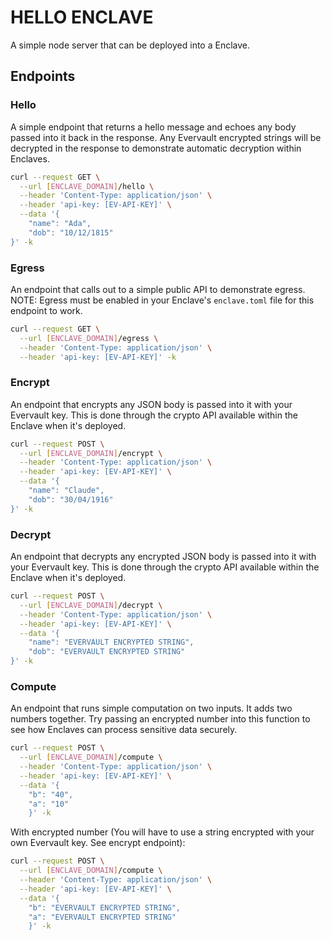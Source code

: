 # HELLO ENCLAVE

A simple node server that can be deployed into a Enclave. 

## Endpoints

### Hello

A simple endpoint that returns a hello message and echoes any body passed into it back in the response. Any Evervault encrypted strings will be decrypted in the response to demonstrate automatic decryption within Enclaves.

```bash
curl --request GET \
  --url [ENCLAVE_DOMAIN]/hello \
  --header 'Content-Type: application/json' \
  --header 'api-key: [EV-API-KEY]' \
  --data '{
	"name": "Ada",
	"dob": "10/12/1815"
}' -k
```

### Egress

An endpoint that calls out to a simple public API to demonstrate egress. NOTE: Egress must be enabled in your Enclave's `enclave.toml` file for this endpoint to work.

```bash
curl --request GET \
  --url [ENCLAVE_DOMAIN]/egress \
  --header 'Content-Type: application/json' \
  --header 'api-key: [EV-API-KEY]' -k
```


### Encrypt

An endpoint that encrypts any JSON body is passed into it with your Evervault key. This is done through the crypto API available within the Enclave when it's deployed.

```bash
curl --request POST \
  --url [ENCLAVE_DOMAIN]/encrypt \
  --header 'Content-Type: application/json' \
  --header 'api-key: [EV-API-KEY]' \
  --data '{
	"name": "Claude",
	"dob": "30/04/1916"
}' -k
```

### Decrypt

An endpoint that decrypts any encrypted JSON body is passed into it with your Evervault key. This is done through the crypto API available within the Enclave when it's deployed.

```bash
curl --request POST \
  --url [ENCLAVE_DOMAIN]/decrypt \
  --header 'Content-Type: application/json' \
  --header 'api-key: [EV-API-KEY]' \
  --data '{
	"name": "EVERVAULT ENCRYPTED STRING",
	"dob": "EVERVAULT ENCRYPTED STRING"
}' -k
```

### Compute

An endpoint that runs simple computation on two inputs. It adds two numbers together. Try passing an encrypted number into this function to see how Enclaves can process sensitive data securely.

```bash
curl --request POST \
  --url [ENCLAVE_DOMAIN]/compute \
  --header 'Content-Type: application/json' \
  --header 'api-key: [EV-API-KEY]' \
  --data '{	
	"b": "40",
	"a": "10"
    }' -k
```

With encrypted number (You will have to use a string encrypted with your own Evervault key. See encrypt endpoint):

```bash
curl --request POST \
  --url [ENCLAVE_DOMAIN]/compute \
  --header 'Content-Type: application/json' \
  --header 'api-key: [EV-API-KEY]' \
  --data '{	
	"b": "EVERVAULT ENCRYPTED STRING",
	"a": "EVERVAULT ENCRYPTED STRING"
    }' -k
```
